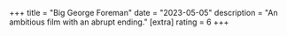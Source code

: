 +++
title = "Big George Foreman"
date = "2023-05-05"
description = "An ambitious film with an abrupt ending."
[extra]
rating = 6
+++